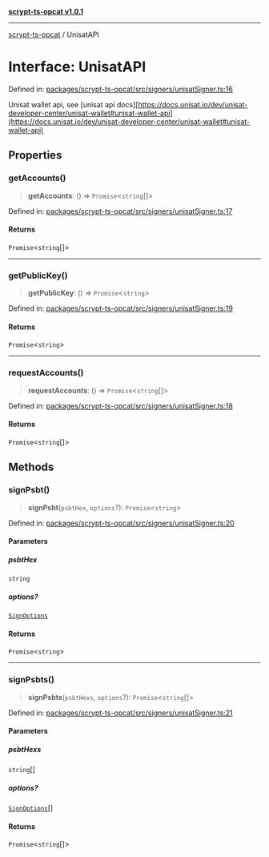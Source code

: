 [**scrypt-ts-opcat v1.0.1**](../README.md)

***

[scrypt-ts-opcat](../README.md) / UnisatAPI

# Interface: UnisatAPI

Defined in: [packages/scrypt-ts-opcat/src/signers/unisatSigner.ts:16](https://github.com/OPCAT-Labs/ts-tools/blob/2cea47af983eceafde930347ac310f78dee140a3/packages/scrypt-ts-opcat/src/signers/unisatSigner.ts#L16)

Unisat wallet api, see [unisat api docs][https://docs.unisat.io/dev/unisat-developer-center/unisat-wallet#unisat-wallet-api](https://docs.unisat.io/dev/unisat-developer-center/unisat-wallet#unisat-wallet-api)

## Properties

### getAccounts()

> **getAccounts**: () => `Promise`\<`string`[]\>

Defined in: [packages/scrypt-ts-opcat/src/signers/unisatSigner.ts:17](https://github.com/OPCAT-Labs/ts-tools/blob/2cea47af983eceafde930347ac310f78dee140a3/packages/scrypt-ts-opcat/src/signers/unisatSigner.ts#L17)

#### Returns

`Promise`\<`string`[]\>

***

### getPublicKey()

> **getPublicKey**: () => `Promise`\<`string`\>

Defined in: [packages/scrypt-ts-opcat/src/signers/unisatSigner.ts:19](https://github.com/OPCAT-Labs/ts-tools/blob/2cea47af983eceafde930347ac310f78dee140a3/packages/scrypt-ts-opcat/src/signers/unisatSigner.ts#L19)

#### Returns

`Promise`\<`string`\>

***

### requestAccounts()

> **requestAccounts**: () => `Promise`\<`string`[]\>

Defined in: [packages/scrypt-ts-opcat/src/signers/unisatSigner.ts:18](https://github.com/OPCAT-Labs/ts-tools/blob/2cea47af983eceafde930347ac310f78dee140a3/packages/scrypt-ts-opcat/src/signers/unisatSigner.ts#L18)

#### Returns

`Promise`\<`string`[]\>

## Methods

### signPsbt()

> **signPsbt**(`psbtHex`, `options`?): `Promise`\<`string`\>

Defined in: [packages/scrypt-ts-opcat/src/signers/unisatSigner.ts:20](https://github.com/OPCAT-Labs/ts-tools/blob/2cea47af983eceafde930347ac310f78dee140a3/packages/scrypt-ts-opcat/src/signers/unisatSigner.ts#L20)

#### Parameters

##### psbtHex

`string`

##### options?

[`SignOptions`](SignOptions.md)

#### Returns

`Promise`\<`string`\>

***

### signPsbts()

> **signPsbts**(`psbtHexs`, `options`?): `Promise`\<`string`[]\>

Defined in: [packages/scrypt-ts-opcat/src/signers/unisatSigner.ts:21](https://github.com/OPCAT-Labs/ts-tools/blob/2cea47af983eceafde930347ac310f78dee140a3/packages/scrypt-ts-opcat/src/signers/unisatSigner.ts#L21)

#### Parameters

##### psbtHexs

`string`[]

##### options?

[`SignOptions`](SignOptions.md)[]

#### Returns

`Promise`\<`string`[]\>
